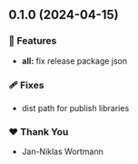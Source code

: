 ## 0.1.0 (2024-04-15)


### 🚀 Features

- **all:** fix release package json


### 🩹 Fixes

- dist path for publish libraries


### ❤️  Thank You

- Jan-Niklas Wortmann
